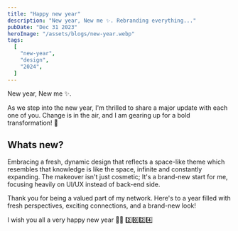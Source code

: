 ```yaml
---
title: "Happy new year"
description: "New year, New me ✨. Rebranding everything..."
pubDate: "Dec 31 2023"
heroImage: "/assets/blogs/new-year.webp"
tags:
  [
    "new-year",
    "design",
    "2024",
  ]
---
```


New year, New me ✨. 

As we step into the new year, I'm thrilled to share a major update with each one of you. Change is in the air, and I am gearing up for a bold transformation! 🚀

## Whats new?
Embracing a fresh, dynamic design that reflects a space-like theme which resembles that knowledge is like the space, infinite and constantly expanding. The makeover isn't just cosmetic; It's a brand-new start for me, focusing heavily on UI/UX instead of back-end side.

Thank you for being a valued part of my network. Here's to a year filled with fresh perspectives, exciting connections, and a brand-new look!

I wish you all a very happy new year 🎇🧨 2️⃣0️⃣2️⃣4️⃣
